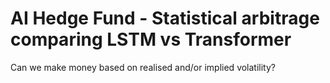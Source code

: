 # AI Hedge Fund - Statistical arbitrage comparing LSTM vs Transformer

Can we make money based on realised and/or implied volatility?
